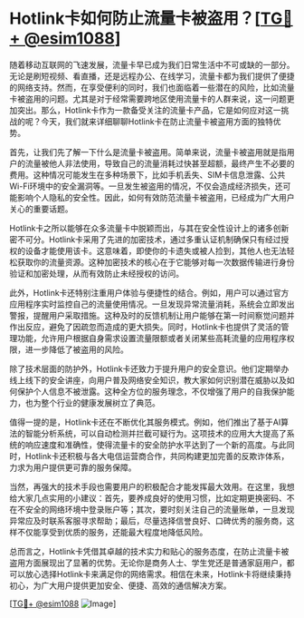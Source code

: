 # Hotlink卡如何防止流量卡被盗用？[[TG💪+ @esim1088](https://t.me/s/esim1088)]

随着移动互联网的飞速发展，流量卡早已成为我们日常生活中不可或缺的一部分。无论是刷短视频、看直播，还是远程办公、在线学习，流量卡都为我们提供了便捷的网络支持。然而，在享受便利的同时，我们也面临着一些潜在的风险，比如流量卡被盗用的问题。尤其是对于经常需要跨地区使用流量卡的人群来说，这一问题更加突出。那么，Hotlink卡作为一款备受关注的流量卡产品，它是如何应对这一挑战的呢？今天，我们就来详细聊聊Hotlink卡在防止流量卡被盗用方面的独特优势。

首先，让我们先了解一下什么是流量卡被盗用。简单来说，流量卡被盗用就是指用户的流量被他人非法使用，导致自己的流量消耗过快甚至超额，最终产生不必要的费用。这种情况可能发生在多种场景下，比如手机丢失、SIM卡信息泄露、公共Wi-Fi环境中的安全漏洞等。一旦发生被盗用的情况，不仅会造成经济损失，还可能影响个人隐私的安全性。因此，如何有效防范流量卡被盗用，已经成为广大用户关心的重要话题。

Hotlink卡之所以能够在众多流量卡中脱颖而出，与其在安全性设计上的诸多创新密不可分。Hotlink卡采用了先进的加密技术，通过多重认证机制确保只有经过授权的设备才能使用该卡。这意味着，即使你的卡遗失或被人捡到，其他人也无法轻松获取你的流量资源。这种加密技术的核心在于它能够对每一次数据传输进行身份验证和加密处理，从而有效防止未经授权的访问。

此外，Hotlink卡还特别注重用户体验与便捷性的结合。例如，用户可以通过官方应用程序实时监控自己的流量使用情况。一旦发现异常流量消耗，系统会立即发出警报，提醒用户采取措施。这种及时的反馈机制让用户能够在第一时间察觉问题并作出反应，避免了因疏忽而造成的更大损失。同时，Hotlink卡也提供了灵活的管理功能，允许用户根据自身需求设置流量限额或者关闭某些高耗流量的应用程序权限，进一步降低了被盗用的风险。

除了技术层面的防护外，Hotlink卡还致力于提升用户的安全意识。他们定期举办线上线下的安全讲座，向用户普及网络安全知识，教大家如何识别潜在威胁以及如何保护个人信息不被泄露。这种全方位的服务理念，不仅增强了用户的自我保护能力，也为整个行业的健康发展树立了典范。

值得一提的是，Hotlink卡还在不断优化其服务模式。例如，他们推出了基于AI算法的智能分析系统，可以自动检测并拦截可疑行为。这项技术的应用大大提高了系统的响应速度和准确性，使得流量卡的安全防护水平达到了一个新的高度。与此同时，Hotlink卡还积极与各大电信运营商合作，共同构建更加完善的反欺诈体系，力求为用户提供更可靠的服务保障。

当然，再强大的技术手段也需要用户的积极配合才能发挥最大效用。在这里，我想给大家几点实用的小建议：首先，要养成良好的使用习惯，比如定期更换密码、不在不安全的网络环境中登录账户等；其次，要时刻关注自己的流量账单，一旦发现异常应及时联系客服寻求帮助；最后，尽量选择信誉良好、口碑优秀的服务商，这样不仅能享受到优质的服务，还能最大程度地降低风险。

总而言之，Hotlink卡凭借其卓越的技术实力和贴心的服务态度，在防止流量卡被盗用方面展现出了显著的优势。无论你是商务人士、学生党还是普通家庭用户，都可以放心选择Hotlink卡来满足你的网络需求。相信在未来，Hotlink卡将继续秉持初心，为广大用户提供更加安全、便捷、高效的通信解决方案。

[[TG💪+ @esim1088](https://t.me/s/esim1088) ![Image](https://i.postimg.cc/4NQfJmqS/Snipaste-2025-05-13-00-14-12.png)]